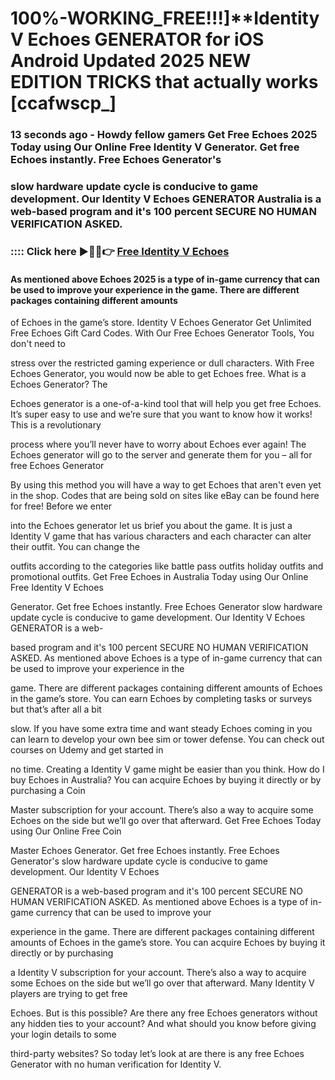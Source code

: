 # 100%-WORKING_FREE!!!]**Identity V Echoes GENERATOR for iOS Android Updated 2025 NEW EDITION TRICKS that actually works [ccafwscp_]

### 13 seconds ago - Howdy fellow gamers Get Free Echoes 2025 Today using Our Online Free Identity V Generator. Get free Echoes instantly. Free Echoes Generator's 

### slow hardware update cycle is conducive to game development. Our Identity V Echoes GENERATOR Australia is a web-based program and it's 100 percent SECURE NO HUMAN VERIFICATION ASKED.



### :::: Click here ►🔴✅👉 <a href="https://lookerstudio.google.com/s/p5DxM6luhiY">Free Identity V Echoes</a>



#### As mentioned above Echoes 2025 is a type of in-game currency that can be used to improve your experience in the game. There are different packages containing different amounts 

of Echoes in the game’s store. Identity V Echoes Generator Get Unlimited Free Echoes Gift Card Codes. With Our Free Echoes Generator Tools, You don't need to 

stress over the restricted gaming experience or dull characters. With Free Echoes Generator, you would now be able to get Echoes free. What is a Echoes Generator? The 

Echoes generator is a one-of-a-kind tool that will help you get free Echoes. It’s super easy to use and we’re sure that you want to know how it works! This is a revolutionary 

process where you’ll never have to worry about Echoes ever again! The Echoes generator will go to the server and generate them for you – all for free Echoes Generator 

By using this method you will have a way to get Echoes that aren't even yet in the shop. Codes that are being sold on sites like eBay can be found here for free! Before we enter 

into the Echoes generator let us brief you about the game. It is just a Identity V game that has various characters and each character can alter their outfit. You can change the 

outfits according to the categories like battle pass outfits holiday outfits and promotional outfits. Get Free Echoes in Australia Today using Our Online Free Identity V Echoes 

Generator. Get free Echoes instantly. Free Echoes Generator slow hardware update cycle is conducive to game development. Our Identity V Echoes GENERATOR is a web-

based program and it's 100 percent SECURE NO HUMAN VERIFICATION ASKED. As mentioned above Echoes is a type of in-game currency that can be used to improve your experience in the 

game. There are different packages containing different amounts of Echoes in the game’s store. You can earn Echoes by completing tasks or surveys but that’s after all a bit 

slow. If you have some extra time and want steady Echoes coming in you can learn to develop your own bee sim or tower defense. You can check out courses on Udemy and get started in 

no time. Creating a Identity V game might be easier than you think. How do I buy Echoes in Australia? You can acquire Echoes by buying it directly or by purchasing a Coin 

Master subscription for your account. There’s also a way to acquire some Echoes on the side but we’ll go over that afterward. Get Free Echoes Today using Our Online Free Coin 

Master Echoes Generator. Get free Echoes instantly. Free Echoes Generator's slow hardware update cycle is conducive to game development. Our Identity V Echoes 

GENERATOR is a web-based program and it's 100 percent SECURE NO HUMAN VERIFICATION ASKED. As mentioned above Echoes is a type of in-game currency that can be used to improve your 

experience in the game. There are different packages containing different amounts of Echoes in the game’s store. You can acquire Echoes by buying it directly or by purchasing 

a Identity V subscription for your account. There’s also a way to acquire some Echoes on the side but we’ll go over that afterward. Many Identity V players are trying to get free 

Echoes. But is this possible? Are there any free Echoes generators without any hidden ties to your account? And what should you know before giving your login details to some 

third-party websites? So today let’s look at are there is any free Echoes Generator with no human verification for Identity V.


